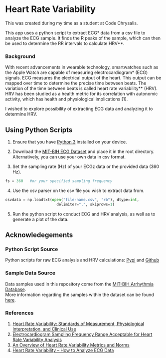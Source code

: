 # Heart Rate Variability

This was created during my time as a student at Code Chrysalis. <br />

This app uses a python script to extract ECG\* data from a csv file to analyze the ECG sample. It finds the R peaks of the sample, which can then be used to determine the RR intervals to calculate HRV\*\*.

### Background

With recent advancements in wearable technology, smartwatches such as the Apple Watch are capable of measuring electrocardiogram\* (ECG) signals. ECG measures the electrical output of the heart. This output can be mapped over time to determine the precise time between beats. The variation of the time between beats is called heart rate variability\*\* (HRV). HRV has been studied as a health metric for its correlation with autonomic activity, which has health and physiological implications [1].

I wished to explore possibility of extracting ECG data and analyzing it to determine HRV.

## Using Python Scripts

1. Ensure that you have [Python 3](https://www.python.org/downloads/) installed on your device.

2. Download the [MIT-BIH ECG Dataset](https://www.physionet.org/content/mitdb/1.0.0/) and place it in the root directory. Alternatively, you can use your own data in csv format.

3. Set the sampling rate (Hz) of your ECGz data or the provided data (360 Hz).

```python
fs = 360   #or your specified sampling frequency
```

4. Use the csv parser on the csv file you wish to extract data from.

```python
csvdata = np.loadtxt(open("file-name.csv", "rb"), dtype=int,
                       delimiter=",", skiprows=1)
```

5. Run the python script to conduct ECG and HRV analysis, as well as to generate a plot of the data.

## Acknowledegements

### Python Script Source

Python scripts for raw ECG analysis and HRV calculations: [Pypi](https://pypi.org/project/py-ecg-detectors/) and [Github](https://github.com/berndporr/py-ecg-detectors)

### Sample Data Source

Data samples used in this repository come from the [MIT-BIH Arrhythmia Database](https://www.physionet.org/content/mitdb/1.0.0/). <br/>
More information regarding the samples within the dataset can be found [here](https://archive.physionet.org/physiobank/database/html/mitdbdir/mitdbdir.htm).

### References

1. [Heart Rate Variability: Standards of Measurement, Physiological Interpretation, and Clinical Use](https://www.ahajournals.org/doi/full/10.1161/01.cir.93.5.1043) <br/>
2. [Electrocardiogram Sampling Frequency Range Acceptable for Heart Rate Variability Analysis](https://www.ncbi.nlm.nih.gov/pmc/articles/PMC6085204/) <br/>
3. [An Overview of Heart Rate Variability Metrics and Norms](https://www.ncbi.nlm.nih.gov/pmc/articles/PMC5624990/) <br/>
4. [Heart Rate Variability – How to Analyze ECG Data](https://imotions.com/blog/heart-rate-variability/) <br/>
